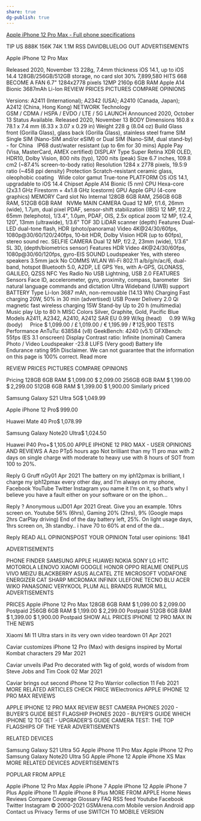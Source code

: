 ```yaml
---
share: true
dg-publish: true
---
```

[Apple iPhone 12 Pro Max - Full phone specifications](https://www.gsmarena.com/apple_iphone_12_pro_max-10237.php)

>  
TIP US
888K
156K 74K
1.1M
RSS
DAVIDBLUELOG OUT
ADVERTISEMENTS

Apple iPhone 12 Pro Max

Released 2020, November 13
228g, 7.4mm thickness
iOS 14.1, up to iOS 14.4
128GB/256GB/512GB storage, no card slot
30%
7,899,580 HITS
668
BECOME A FAN
6.7"
1284x2778 pixels
12MP
2160p
6GB RAM
Apple A14 Bionic
3687mAh
Li-Ion
REVIEW
PRICES
PICTURES
COMPARE
OPINIONS

Versions: A2411 (International); A2342 (USA); A2410 (Canada, Japan); A2412 (China, Hong Kong)
NETWORK	Technology	
GSM / CDMA / HSPA / EVDO / LTE / 5G
LAUNCH	Announced	2020, October 13
Status	Available. Released 2020, November 13
BODY	Dimensions	160.8 x 78.1 x 7.4 mm (6.33 x 3.07 x 0.29 in)
Weight	228 g (8.04 oz)
Build	Glass front (Gorilla Glass), glass back (Gorilla Glass), stainless steel frame
SIM	Single SIM (Nano-SIM and/or eSIM) or Dual SIM (Nano-SIM, dual stand-by) - for China
 	IP68 dust/water resistant (up to 6m for 30 mins)
Apple Pay (Visa, MasterCard, AMEX certified)
DISPLAY	Type	Super Retina XDR OLED, HDR10, Dolby Vision, 800 nits (typ), 1200 nits (peak)
Size	6.7 inches, 109.8 cm2 (~87.4% screen-to-body ratio)
Resolution	1284 x 2778 pixels, 19.5:9 ratio (~458 ppi density)
Protection	Scratch-resistant ceramic glass, oleophobic coating
 	Wide color gamut
True-tone
PLATFORM	OS	iOS 14.1, upgradable to iOS 14.4
Chipset	Apple A14 Bionic (5 nm)
CPU	Hexa-core (2x3.1 GHz Firestorm + 4x1.8 GHz Icestorm)
GPU	Apple GPU (4-core graphics)
MEMORY	Card slot	No
Internal	128GB 6GB RAM, 256GB 6GB RAM, 512GB 6GB RAM
 	NVMe
MAIN CAMERA	Quad	12 MP, f/1.6, 26mm (wide), 1.7µm, dual pixel PDAF, sensor-shift stabilization (IBIS)
12 MP, f/2.2, 65mm (telephoto), 1/3.4", 1.0µm, PDAF, OIS, 2.5x optical zoom
12 MP, f/2.4, 120˚, 13mm (ultrawide), 1/3.6"
TOF 3D LiDAR scanner (depth)
Features	Dual-LED dual-tone flash, HDR (photo/panorama)
Video	4K@24/30/60fps, 1080p@30/60/120/240fps, 10‑bit HDR, Dolby Vision HDR (up to 60fps), stereo sound rec.
SELFIE CAMERA	Dual	12 MP, f/2.2, 23mm (wide), 1/3.6"
SL 3D, (depth/biometrics sensor)
Features	HDR
Video	4K@24/30/60fps, 1080p@30/60/120fps, gyro-EIS
SOUND	Loudspeaker	Yes, with stereo speakers
3.5mm jack	No
COMMS	WLAN	Wi-Fi 802.11 a/b/g/n/ac/6, dual-band, hotspot
Bluetooth	5.0, A2DP, LE
GPS	Yes, with A-GPS, GLONASS, GALILEO, QZSS
NFC	Yes
Radio	No
USB	Lightning, USB 2.0
FEATURES	Sensors	Face ID, accelerometer, gyro, proximity, compass, barometer
 	Siri natural language commands and dictation
Ultra Wideband (UWB) support
BATTERY	Type	Li-Ion 3687 mAh, non-removable (14.13 Wh)
Charging	Fast charging 20W, 50% in 30 min (advertised)
USB Power Delivery 2.0
Qi magnetic fast wireless charging 15W
Stand-by	Up to 20 h (multimedia)
Music play	Up to 80 h
MISC	Colors	Silver, Graphite, Gold, Pacific Blue
Models	A2411, A2342, A2410, A2412
SAR EU	0.99 W/kg (head)     0.99 W/kg (body)    
Price	$ 1,099.00 / £ 1,019.00 / € 1,195.99 / ₹ 125,900
TESTS	Performance	AnTuTu: 638584 (v8)
GeekBench: 4240 (v5.1)
GFXBench: 55fps (ES 3.1 onscreen)
Display	Contrast ratio: Infinite (nominal)
Camera	Photo / Video
Loudspeaker	-23.8 LUFS (Very good)
Battery life	
Endurance rating 95h
Disclaimer. We can not guarantee that the information on this page is 100% correct. Read more

REVIEW
PRICES
PICTURES
COMPARE
OPINIONS

Pricing 
128GB 6GB RAM	$ 1,099.00	$ 2,099.00
256GB 6GB RAM	$ 1,199.00	$ 2,299.00
512GB 6GB RAM	$ 1,399.00	$ 1,900.00
Similarly priced 

Samsung Galaxy S21 Ultra 5G$ 1,049.99

Apple iPhone 12 Pro$ 999.00

Huawei Mate 40 Pro$ 1,078.99

Samsung Galaxy Note20 Ultra$ 1,024.50

Huawei P40 Pro+$ 1,105.00
APPLE IPHONE 12 PRO MAX - USER OPINIONS AND REVIEWS
A
Azo PTp5 hours ago
Not brilliant than my 11 pro max with 2 days on single charge with moderate to heavy use with 8 hours of SOT from 100 to 20%.

Reply
G
Gruff nGy01 Apr 2021
The battery on my iph12pmax is brilliant, I charge my iph12pmax every other day, and I’m always on my phone, Facebook YouTube Twitter Instagram you name it I’m on it, so that’s why I believe you have a fault either on your software or on the iphon...

Reply
?
Anonymous uJD01 Apr 2021
Great. Give you an example. 10hrs screen on. Youtube 56% (6hrs), Gaming 20% (2hrs), 9% (Google maps 2hrs CarPlay driving) End of the day battery left, 25%. On light usage days, 1hrs screen on, 3h standby.. i have 70 to 60% at end of the da...

Reply
READ ALL OPINIONSPOST YOUR OPINION
Total user opinions: 1841

ADVERTISEMENTS

 PHONE FINDER
SAMSUNG
APPLE
HUAWEI
NOKIA
SONY
LG
HTC
MOTOROLA
LENOVO
XIAOMI
GOOGLE
HONOR
OPPO
REALME
ONEPLUS
VIVO
MEIZU
BLACKBERRY
ASUS
ALCATEL
ZTE
MICROSOFT
VODAFONE
ENERGIZER
CAT
SHARP
MICROMAX
INFINIX
ULEFONE
TECNO
BLU
ACER
WIKO
PANASONIC
VERYKOOL
PLUM
 ALL BRANDS  RUMOR MILL
ADVERTISEMENTS

PRICES
Apple iPhone 12 Pro Max 
128GB 6GB RAM
$ 1,099.00
$ 2,099.00
Postpaid
256GB 6GB RAM
$ 1,199.00
$ 2,299.00
Postpaid
512GB 6GB RAM
$ 1,399.00
$ 1,900.00
Postpaid
SHOW ALL PRICES
IPHONE 12 PRO MAX IN THE NEWS

Xiaomi Mi 11 Ultra stars in its very own video teardown 01 Apr 2021

Caviar customizes iPhone 12 Pro (Max) with designs inspired by Mortal Kombat characters 29 Mar 2021

Caviar unveils iPad Pro decorated with 1kg of gold, words of wisdom from Steve Jobs and Tim Cook 02 Mar 2021

Caviar brings out second iPhone 12 Pro Warrior collection 11 Feb 2021
MORE RELATED ARTICLES
CHECK PRICE
WElectronics
APPLE IPHONE 12 PRO MAX REVIEWS

APPLE IPHONE 12 PRO MAX REVIEW
 BEST CAMERA PHONES 2020 - BUYER’S GUIDE BEST FLAGSHIP PHONES 2020 - BUYER’S GUIDE WHICH IPHONE 12 TO GET - UPGRADER'S GUIDE CAMERA TEST: THE TOP FLAGSHIPS OF THE YEAR
ADVERTISEMENTS

RELATED DEVICES 

Samsung Galaxy S21 Ultra 5G
Apple iPhone 11 Pro Max
Apple iPhone 12 Pro
Samsung Galaxy Note20 Ultra 5G
Apple iPhone 12
Apple iPhone XS Max
MORE RELATED DEVICES
ADVERTISEMENTS

POPULAR FROM APPLE

Apple iPhone 12 Pro Max
Apple iPhone 7
Apple iPhone 12
Apple iPhone 7 Plus
Apple iPhone 11
Apple iPhone 8 Plus
MORE FROM APPLE
Home News Reviews Compare Coverage Glossary FAQ RSS feed Youtube Facebook Twitter Instagram © 2000-2021 GSMArena.com Mobile version Android app Contact us Privacy Terms of use
SWITCH TO MOBILE VERSION
